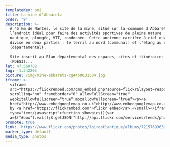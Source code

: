 ```yaml
---
templateKey: poi
title: La mine d’Abbaretz
order: '9'
description: >-
  À 45 km de Nantes, le site de la mine, situé sur la commune d'Abbaretz, est
  l’endroit idéal pour faire des activités sportives de pleine nature : ski
  nautique, plongée, VTT, randonnée. Cette ancienne carrière à ciel ouvert se
  divise en deux parties : le terril au nord (communal) et l'étang au sud
  (départemental). 

  Site inscrit au Plan départemental des espaces, sites et itinéraires
  (PDESI)...
lat: 47.560782
lng: -1.542205
picture: /img/mine-abbaretz-cg44b0031304.jpg
iframe: >-
  <iframe
  src="https://flickrembed.com/cms_embed.php?source=flickr&layout=responsive&input=72157665811134782&sort=0&by=album&theme=default&scale=fill&limit=10&skin=default&autoplay=true"
  scrolling="no" frameborder="0" allowFullScreen="true"
  webkitallowfullscreen="true" mozallowfullscreen="true"><p><a 
  href="http://www.embedgooglemap.co.uk">http://www.embedgooglemap.co.uk/</a></p><small>Powered
  by <a href="https://flickrembed.com">flickr embed</a>.</small></iframe><script
  type="text/javascript">function showpics(){var
  a=$("#box").val();$.getJSON("http://api.flickr.com/services/feeds/photos_public.gne?tags="+a+"&tagmode=any&format=json&jsoncallback=?",function(a){$("#images").hide().html(a).fadeIn("fast"),$.each(a.items,function(a,e){$("<img/>").attr("src",e.media.m).appendTo("#images")})})}</script>
promote: true
link: 'https://www.flickr.com/photos/loireatlantique/albums/72157693632055000'
marker_type: default
media_type: photos
---
```


